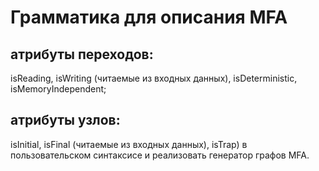 # Грамматика для описания MFA
## атрибуты переходов: 
isReading, isWriting (читаемые из входных данных), isDeterministic, isMemoryIndependent; 

## атрибуты узлов: 
isInitial, isFinal (читаемые из входных данных), isTrap) в пользовательском синтаксисе и реализовать генератор графов MFA. 